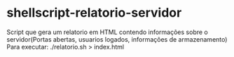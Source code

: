 # shellscript-relatorio-servidor

Script que gera um relatorio em HTML contendo informações sobre o servidor(Portas abertas, usuarios logados, informações de armazenamento)
Para executar: ./relatorio.sh > index.html
